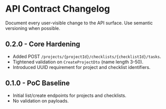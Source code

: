 # API Contract Changelog

Document every user-visible change to the API surface. Use semantic versioning when possible.

## 0.2.0 - Core Hardening

- Added POST `/projects/{projectId}/checklists/{checklistId}/tasks`.
- Tightened validation on `CreateProjectDto` (name length 3-50).
- Introduced UUID requirement for project and checklist identifiers.

## 0.1.0 - PoC Baseline

- Initial list/create endpoints for projects and checklists.
- No validation on payloads.
